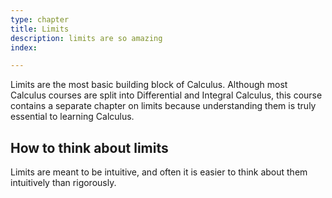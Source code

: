 ```yaml
---
type: chapter
title: Limits
description: limits are so amazing
index: 

---
```

Limits are the most basic building block of Calculus. Although most Calculus courses are split into Differential and Integral Calculus, this course contains a separate chapter on limits because understanding them is truly essential to learning Calculus.

## How to think about limits

Limits are meant to be intuitive, and often it is easier to think about them intuitively than rigorously.